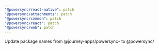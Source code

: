 ```yaml
---
"@powersync/react-native": patch
"@powersync/attachments": patch
"@powersync/common": patch
"@powersync/react": patch
"@powersync/web": patch
---
```


Update package names from @journey-apps/powersync- to @powersync/
